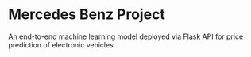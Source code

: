# Mercedes Benz Project

An end-to-end machine learning model deployed via Flask API for price prediction of electronic vehicles
